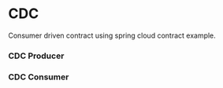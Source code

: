 # CDC
Consumer driven contract using spring cloud contract example.

### CDC Producer

### CDC Consumer
